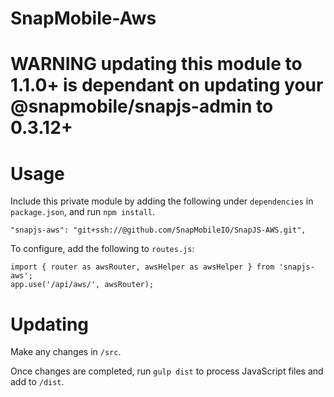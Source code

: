 # SnapMobile-Aws

# WARNING updating this module to 1.1.0+ is dependant on updating your @snapmobile/snapjs-admin to 0.3.12+

# Usage

Include this private module by adding the following under `dependencies` in `package.json`, and run `npm install`.

    "snapjs-aws": "git+ssh://@github.com/SnapMobileIO/SnapJS-AWS.git",

To configure, add the following to `routes.js`:

    import { router as awsRouter, awsHelper as awsHelper } from 'snapjs-aws';
    app.use('/api/aws/', awsRouter);

# Updating

Make any changes in `/src`.

Once changes are completed, run `gulp dist` to process JavaScript files and add to `/dist`.
